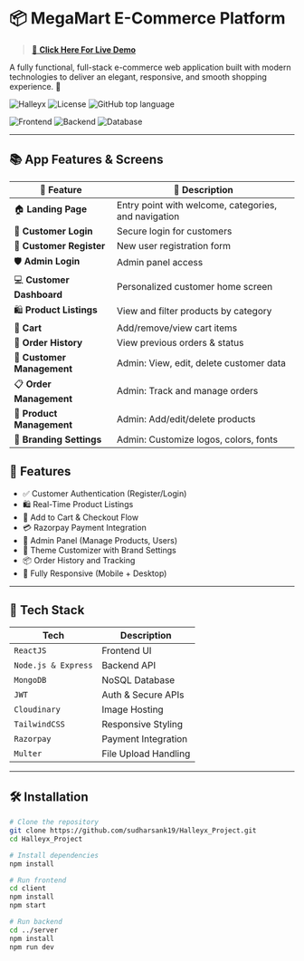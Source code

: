 # 📦 MegaMart E-Commerce Platform                
>[🚀 **Click Here For Live Demo**](https://youtu.be/811yXAzx4n8)

A fully functional, full-stack e-commerce web application built with modern technologies to deliver an elegant, responsive, and smooth shopping experience. 🌟

![Halleyx](https://img.shields.io/badge/Status-Completed-brightgreen)
![License](https://img.shields.io/badge/License-MIT-blue)
![GitHub top language](https://img.shields.io/github/languages/top/sudharsank19/Halleyx_Project)

![Frontend](https://img.shields.io/badge/Frontend-ReactJS-informational)
![Backend](https://img.shields.io/badge/Backend-NodeJS-green)
![Database](https://img.shields.io/badge/Database-MongoDB-brightgreen)

---



## 📚 App Features & Screens

| 🔸 Feature               | 🔹 Description                                        |
|-------------------------|--------------------------------------------------------|
| 🏠 **Landing Page**      | Entry point with welcome, categories, and navigation   |
| 🔐 **Customer Login**    | Secure login for customers                            |
| 📝 **Customer Register** | New user registration form                            |
| 🛡️ **Admin Login**       | Admin panel access                                   |
| 💻 **Customer Dashboard**| Personalized customer home screen                     |
| 🛍️ **Product Listings**  | View and filter products by category                  |
| 🛒 **Cart**              | Add/remove/view cart items                           |
| 📜 **Order History**     | View previous orders & status                        |
| 👥 **Customer Management**| Admin: View, edit, delete customer data              |
| 📋 **Order Management**  | Admin: Track and manage orders                       |
| 🧰 **Product Management**| Admin: Add/edit/delete products                      |
| 🎨 **Branding Settings** | Admin: Customize logos, colors, fonts                |

## 🧩 Features

- ✅ Customer Authentication (Register/Login)
- 🛍️ Real-Time Product Listings
- 🛒 Add to Cart & Checkout Flow
- 💳 Razorpay Payment Integration
- 🔐 Admin Panel (Manage Products, Users)
- 🎨 Theme Customizer with Brand Settings
- 📦 Order History and Tracking
- 📱 Fully Responsive (Mobile + Desktop)

---

## 🔧 Tech Stack

| Tech | Description |
|------|-------------|
| `ReactJS` | Frontend UI |
| `Node.js & Express` | Backend API |
| `MongoDB` | NoSQL Database |
| `JWT` | Auth & Secure APIs |
| `Cloudinary` | Image Hosting |
| `TailwindCSS` | Responsive Styling |
| `Razorpay` | Payment Integration |
| `Multer` | File Upload Handling |

---

## 🛠️ Installation

```bash
# Clone the repository
git clone https://github.com/sudharsank19/Halleyx_Project.git
cd Halleyx_Project

# Install dependencies
npm install

# Run frontend
cd client
npm install
npm start

# Run backend
cd ../server
npm install
npm run dev
